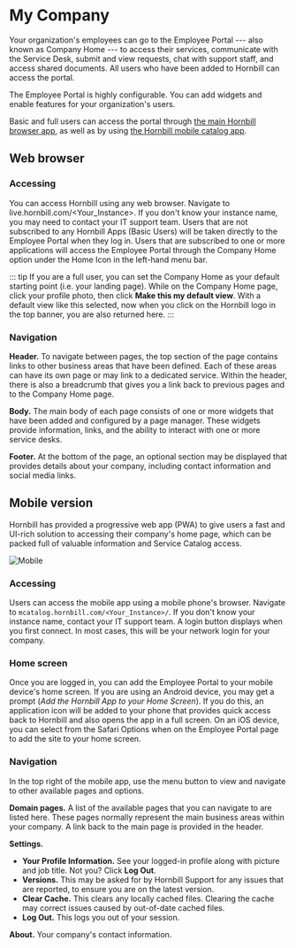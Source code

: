 # My Company
Your organization's employees can go to the Employee Portal --- also known as Company Home --- to access their services, communicate with the Service Desk, submit and view requests, chat with support staff, and access shared documents. All users who have been added to Hornbill can access the portal.

The Employee Portal is highly configurable. You can add widgets and enable features for your organization's users.

Basic and full users can access the portal through [the main Hornbill browser app](/esp-user-guide/company-home#web-browser), as well as by using [the Hornbill mobile catalog app](/esp-user-guide/company-home#mobile-version).

## Web browser
### Accessing
You can access Hornbill using any web browser. Navigate to live.hornbill.com/<Your_Instance>. If you don't know your instance name, you may need to contact your IT support team. Users that are not subscribed to any Hornbill Apps (Basic Users) will be taken directly to the Employee Portal when they log in. Users that are subscribed to one or more applications will access the Employee Portal through the Company Home option under the Home Icon in the left-hand menu bar.

::: tip
If you are a full user, you can set the Company Home as your default starting point (i.e. your landing page). While on the Company Home page, click your profile photo, then click **Make this my default view**. With a default view like this selected, now when you click on the Hornbill logo in the top banner, you are also returned here.
:::

### Navigation
**Header.** To navigate between pages, the top section of the page contains links to other business areas that have been defined. Each of these areas can have its own page or may link to a dedicated service. Within the header, there is also a breadcrumb that gives you a link back to previous pages and to the Company Home page.

**Body.** The main body of each page consists of one or more widgets that have been added and configured by a page manager. These widgets provide information, links, and the ability to interact with one or more service desks.

**Footer.** At the bottom of the page, an optional section may be displayed that provides details about your company, including contact information and social media links.


## Mobile version
Hornbill has provided a progressive web app (PWA) to give users a fast and UI-rich solution to accessing their company's home page, which can be packed full of valuable information and Service Catalog access.

![Mobile](/_books/esp-user-guide/images/mobile-home.png)

### Accessing
Users can access the mobile app using a mobile phone's browser. Navigate to `mcatalog.hornbill.com/<Your_Instance>/`. If you don't know your instance name, contact your IT support team. A login button displays when you first connect. In most cases, this will be your network login for your company.

### Home screen
Once you are logged in, you can add the Employee Portal to your mobile device's home screen. If you are using an Android device, you may get a prompt (*Add the Hornbill App to your Home Screen*). If you do this, an application icon will be added to your phone that provides quick access back to Hornbill and also opens the app in a full screen. On an iOS device, you can select from the Safari Options when on the Employee Portal page to add the site to your home screen.

### Navigation
In the top right of the mobile app, use the menu button to view and navigate to other available pages and options.

**Domain pages.** A list of the available pages that you can navigate to are listed here. These pages normally represent the main business areas within your company. A link back to the main page is provided in the header.

**Settings.**

* **Your Profile Information.** See your logged-in profile along with picture and job title. Not you? Click **Log Out**.
* **Versions.** This may be asked for by Hornbill Support for any issues that are reported, to ensure you are on the latest version.
* **Clear Cache.** This clears any locally cached files. Clearing the cache may correct issues caused by out-of-date cached files.
* **Log Out.** This logs you out of your session.

**About.** Your company's contact information.